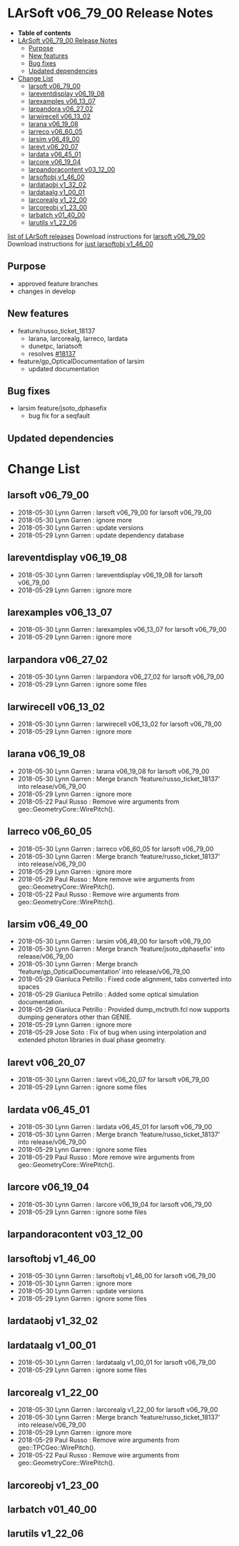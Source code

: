 LArSoft v06\_79\_00 Release Notes
======================================================================

-   **Table of contents**
-   [LArSoft v06\_79\_00 Release Notes](#LArSoft-v06_79_00-Release-Notes)
    -   [Purpose](#Purpose)
    -   [New features](#New-features)
    -   [Bug fixes](#Bug-fixes)
    -   [Updated dependencies](#Updated-dependencies)
-   [Change List](#Change-List)
    -   [larsoft v06\_79\_00](#larsoft-v06_79_00)
    -   [lareventdisplay v06\_19\_08](#lareventdisplay-v06_19_08)
    -   [larexamples v06\_13\_07](#larexamples-v06_13_07)
    -   [larpandora v06\_27\_02](#larpandora-v06_27_02)
    -   [larwirecell v06\_13\_02](#larwirecell-v06_13_02)
    -   [larana v06\_19\_08](#larana-v06_19_08)
    -   [larreco v06\_60\_05](#larreco-v06_60_05)
    -   [larsim v06\_49\_00](#larsim-v06_49_00)
    -   [larevt v06\_20\_07](#larevt-v06_20_07)
    -   [lardata v06\_45\_01](#lardata-v06_45_01)
    -   [larcore v06\_19\_04](#larcore-v06_19_04)
    -   [larpandoracontent v03\_12\_00](#larpandoracontent-v03_12_00)
    -   [larsoftobj v1\_46\_00](#larsoftobj-v1_46_00)
    -   [lardataobj v1\_32\_02](#lardataobj-v1_32_02)
    -   [lardataalg v1\_00\_01](#lardataalg-v1_00_01)
    -   [larcorealg v1\_22\_00](#larcorealg-v1_22_00)
    -   [larcoreobj v1\_23\_00](#larcoreobj-v1_23_00)
    -   [larbatch v01\_40\_00](#larbatch-v01_40_00)
    -   [larutils v1\_22\_06](#larutils-v1_22_06)

[list of LArSoft releases](LArSoft_release_list)
Download instructions for [larsoft v06\_79\_00](http://scisoft.fnal.gov/scisoft/bundles/larsoft/v06_79_00/larsoft-v06_79_00.html)
Download instructions for [just larsoftobj v1\_46\_00](http://scisoft.fnal.gov/scisoft/bundles/larsoftobj/v1_46_00/larsoftobj-v1_46_00.html)

Purpose
--------------------

-   approved feature branches
-   changes in develop

New features
------------------------------

-   feature/russo\_ticket\_18137
    -   larana, larcorealg, larreco, lardata
    -   dunetpc, lariatsoft
    -   resolves [\#18137](/redmine/issues/18137 "Necessary Maintenance: The method geo::GeometryCore::WirePitch() with two wires as argument should be removed (Closed)")
-   feature/gp\_OpticalDocumentation of larsim
    -   updated documentation

Bug fixes
------------------------

-   larsim feature/jsoto\_dphasefix
    -   bug fix for a seqfault

Updated dependencies
----------------------------------------------

Change List
============================

larsoft v06\_79\_00
------------------------------------------

-   2018-05-30 Lynn Garren : larsoft v06\_79\_00 for larsoft v06\_79\_00
-   2018-05-30 Lynn Garren : ignore more
-   2018-05-30 Lynn Garren : update versions
-   2018-05-29 Lynn Garren : update dependency database

lareventdisplay v06\_19\_08
----------------------------------------------------------

-   2018-05-30 Lynn Garren : lareventdisplay v06\_19\_08 for larsoft v06\_79\_00
-   2018-05-29 Lynn Garren : ignore more

larexamples v06\_13\_07
--------------------------------------------------

-   2018-05-30 Lynn Garren : larexamples v06\_13\_07 for larsoft v06\_79\_00
-   2018-05-29 Lynn Garren : ignore more

larpandora v06\_27\_02
------------------------------------------------

-   2018-05-30 Lynn Garren : larpandora v06\_27\_02 for larsoft v06\_79\_00
-   2018-05-29 Lynn Garren : ignore some files

larwirecell v06\_13\_02
--------------------------------------------------

-   2018-05-30 Lynn Garren : larwirecell v06\_13\_02 for larsoft v06\_79\_00
-   2018-05-29 Lynn Garren : ignore more

larana v06\_19\_08
----------------------------------------

-   2018-05-30 Lynn Garren : larana v06\_19\_08 for larsoft v06\_79\_00
-   2018-05-30 Lynn Garren : Merge branch ‘feature/russo\_ticket\_18137’ into release/v06\_79\_00
-   2018-05-29 Lynn Garren : ignore more
-   2018-05-22 Paul Russo : Remove wire arguments from geo::GeometryCore::WirePitch().

larreco v06\_60\_05
------------------------------------------

-   2018-05-30 Lynn Garren : larreco v06\_60\_05 for larsoft v06\_79\_00
-   2018-05-30 Lynn Garren : Merge branch ‘feature/russo\_ticket\_18137’ into release/v06\_79\_00
-   2018-05-29 Lynn Garren : ignore more
-   2018-05-29 Paul Russo : More remove wire arguments from geo::GeometryCore::WirePitch().
-   2018-05-22 Paul Russo : Remove wire arguments from geo::GeometryCore::WirePitch().

larsim v06\_49\_00
----------------------------------------

-   2018-05-30 Lynn Garren : larsim v06\_49\_00 for larsoft v06\_79\_00
-   2018-05-30 Lynn Garren : Merge branch ‘feature/jsoto\_dphasefix’ into release/v06\_79\_00
-   2018-05-30 Lynn Garren : Merge branch ‘feature/gp\_OpticalDocumentation’ into release/v06\_79\_00
-   2018-05-29 Gianluca Petrillo : Fixed code alignment, tabs converted into spaces
-   2018-05-29 Gianluca Petrillo : Added some optical simulation documentation.
-   2018-05-29 Gianluca Petrillo : Provided dump\_mctruth.fcl now supports dumping generators other than GENIE.
-   2018-05-29 Lynn Garren : ignore more
-   2018-05-29 Jose Soto : Fix of bug when using interpolation and extended photon libraries in dual phase geometry.

larevt v06\_20\_07
----------------------------------------

-   2018-05-30 Lynn Garren : larevt v06\_20\_07 for larsoft v06\_79\_00
-   2018-05-29 Lynn Garren : ignore some files

lardata v06\_45\_01
------------------------------------------

-   2018-05-30 Lynn Garren : lardata v06\_45\_01 for larsoft v06\_79\_00
-   2018-05-30 Lynn Garren : Merge branch ‘feature/russo\_ticket\_18137’ into release/v06\_79\_00
-   2018-05-29 Lynn Garren : ignore some files
-   2018-05-29 Paul Russo : More remove wire arguments from geo::GeometryCore::WirePitch().

larcore v06\_19\_04
------------------------------------------

-   2018-05-30 Lynn Garren : larcore v06\_19\_04 for larsoft v06\_79\_00
-   2018-05-29 Lynn Garren : ignore some files

larpandoracontent v03\_12\_00
--------------------------------------------------------------

larsoftobj v1\_46\_00
----------------------------------------------

-   2018-05-30 Lynn Garren : larsoftobj v1\_46\_00 for larsoft v06\_79\_00
-   2018-05-30 Lynn Garren : ignore more
-   2018-05-30 Lynn Garren : update versions
-   2018-05-29 Lynn Garren : ignore some files

lardataobj v1\_32\_02
----------------------------------------------

lardataalg v1\_00\_01
----------------------------------------------

-   2018-05-30 Lynn Garren : lardataalg v1\_00\_01 for larsoft v06\_79\_00
-   2018-05-29 Lynn Garren : ignore some files

larcorealg v1\_22\_00
----------------------------------------------

-   2018-05-30 Lynn Garren : larcorealg v1\_22\_00 for larsoft v06\_79\_00
-   2018-05-30 Lynn Garren : Merge branch ‘feature/russo\_ticket\_18137’ into release/v06\_79\_00
-   2018-05-29 Lynn Garren : ignore more
-   2018-05-29 Paul Russo : Remove wire arguments from geo::TPCGeo::WirePitch().
-   2018-05-22 Paul Russo : Remove wire arguments from geo::GeometryCore::WirePitch().

larcoreobj v1\_23\_00
----------------------------------------------

larbatch v01\_40\_00
--------------------------------------------

larutils v1\_22\_06
------------------------------------------
